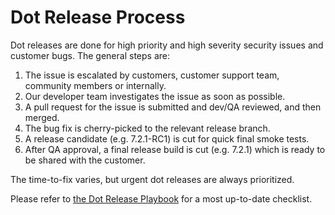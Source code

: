 # Dot Release Process

Dot releases are done for high priority and high severity security issues and customer bugs. The general steps are:

1. The issue is escalated by customers, customer support team, community members or internally.
2. Our developer team investigates the issue as soon as possible.
3. A pull request for the issue is submitted and dev/QA reviewed, and then merged.
4. The bug fix is cherry-picked to the relevant release branch.
5. A release candidate (e.g. 7.2.1-RC1) is cut for quick final smoke tests.
6. After QA approval, a final release build is cut (e.g. 7.2.1) which is ready to be shared with the customer.

The time-to-fix varies, but urgent dot releases are always prioritized.

Please refer to [the Dot Release Playbook](https://community.mattermost.com/playbooks/playbooks/hjn1xnc3gfnmzeqwssyu6dsa3w/outline) for a most up-to-date checklist.
